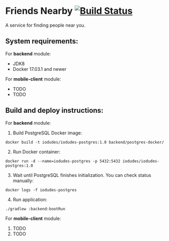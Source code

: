 # Friends Nearby [![Build Status](https://travis-ci.org/iodudes/friends-nearby.svg?branch=master)](https://travis-ci.org/iodudes/friends-nearby)
A service for finding people near you.

## System requirements:
For **backend** module:
 - JDK8
 - Docker 17.03.1 and newer
 
For **mobile-client** module:
 - TODO
 - TODO

## Build and deploy instructions:
For **backend** module:
1. Build PostgreSQL Docker image:
```
docker build -t iodudes/iodudes-postgres:1.0 backend/postgres-docker/
```
2. Run Docker container:
```
docker run -d --name=iodudes-postgres -p 5432:5432 iodudes/iodudes-postgres:1.0
```
3. Wait until PostgreSQL finishes initialization. You can check status manually:
```
docker logs -f iodudes-postgres
```
4. Run application:
```
./gradlew :backend:bootRun
```

For **mobile-client** module:
1. TODO
2. TODO


